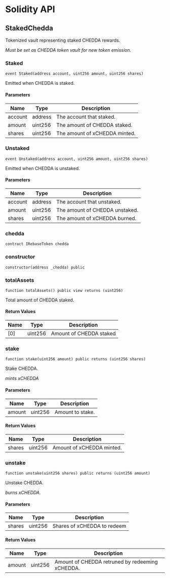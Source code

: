 # Solidity API

## StakedChedda

Tokenized vault representing staked CHEDDA rewards.

_Must be set as CHEDDA token vault for new token emission._

### Staked

```solidity
event Staked(address account, uint256 amount, uint256 shares)
```

Emitted when CHEDDA is staked.

#### Parameters

| Name | Type | Description |
| ---- | ---- | ----------- |
| account | address | The account that staked. |
| amount | uint256 | The amount of CHEDDA staked. |
| shares | uint256 | The amount of xCHEDDA minted. |

### Unstaked

```solidity
event Unstaked(address account, uint256 amount, uint256 shares)
```

Emitted when CHEDDA is unstaked.

#### Parameters

| Name | Type | Description |
| ---- | ---- | ----------- |
| account | address | The account that unstaked. |
| amount | uint256 | The amount of CHEDDA unstaked. |
| shares | uint256 | The amount of xCHEDDA burned. |

### chedda

```solidity
contract IRebaseToken chedda
```

### constructor

```solidity
constructor(address _chedda) public
```

### totalAssets

```solidity
function totalAssets() public view returns (uint256)
```

Total amount of CHEDDA staked.

#### Return Values

| Name | Type | Description |
| ---- | ---- | ----------- |
| [0] | uint256 | Amount of CHEDDA staked |

### stake

```solidity
function stake(uint256 amount) public returns (uint256 shares)
```

Stake CHEDDA.

_mints xCHEDDA_

#### Parameters

| Name | Type | Description |
| ---- | ---- | ----------- |
| amount | uint256 | Amount to stake. |

#### Return Values

| Name | Type | Description |
| ---- | ---- | ----------- |
| shares | uint256 | Amount of xCHEDDA minted. |

### unstake

```solidity
function unstake(uint256 shares) public returns (uint256 amount)
```

Unstake CHEDDA.

_burns xCHEDDA._

#### Parameters

| Name | Type | Description |
| ---- | ---- | ----------- |
| shares | uint256 | Shares of xCHEDDA to redeem |

#### Return Values

| Name | Type | Description |
| ---- | ---- | ----------- |
| amount | uint256 | Amount of CHEDDA retruned by redeeming xCHEDDA. |

